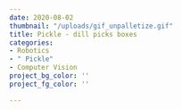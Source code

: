 ```yaml
---
date: 2020-08-02
thumbnail: "/uploads/gif_unpalletize.gif"
title: Pickle - dill picks boxes
categories:
- Robotics
- " Pickle"
- Computer Vision
project_bg_color: ''
project_fg_color: ''

---
```

